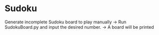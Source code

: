 # Sudoku
Generate incomplete Sudoku board to play manually
-> Run SudokuBoard.py and input the desired number.
-> A board will be printed
